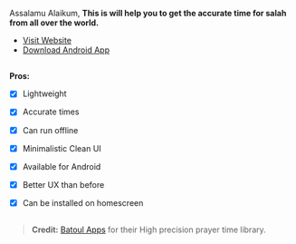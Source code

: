 Assalamu Alaikum,
**This is will help you to get the accurate time for salah from all over the world.**

- [Visit Website](https://namaz.vercel.app)
- [Download Android App](https://github.com/NazmusSayad/prayer-time/raw/master/prayer-time.apk)

##

**Pros:**

- [x] Lightweight
- [x] Accurate times
- [x] Can run offline
- [x] Minimalistic Clean UI
- [x] Available for Android
- [x] Better UX than before
- [x] Can be installed on homescreen


##

> **Credit:** [Batoul Apps](https://github.com/batoulapps/Adhan) for their High precision prayer time library.

